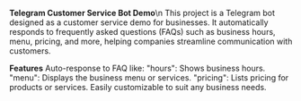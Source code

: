 **Telegram Customer Service Bot Demo**\n
This project is a Telegram bot designed as a customer service demo for businesses. It automatically responds to frequently asked questions (FAQs) such as business hours, menu, pricing, and more, helping companies streamline communication with customers.

**Features**
Auto-response to FAQ like:
"hours": Shows business hours.
"menu": Displays the business menu or services.
"pricing": Lists pricing for products or services.
Easily customizable to suit any business needs.
